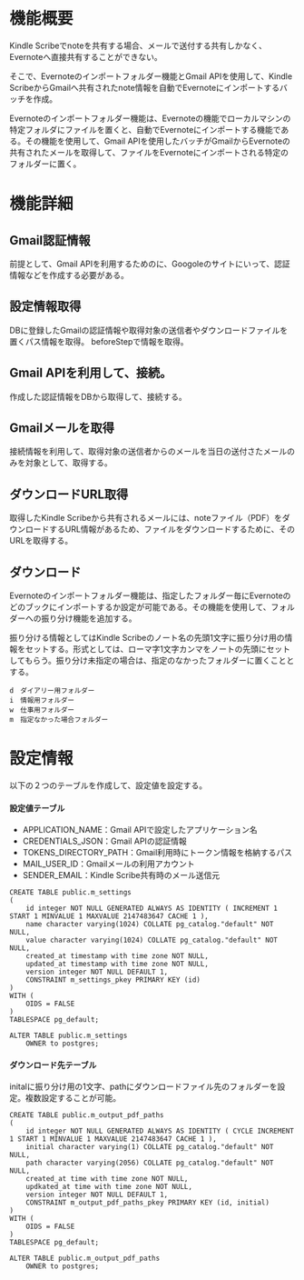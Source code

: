 # 機能概要
Kindle Scribeでnoteを共有する場合、メールで送付する共有しかなく、
Evernoteへ直接共有することができない。

そこで、Evernoteのインポートフォルダー機能とGmail APIを使用して、Kindle ScribeからGmailへ共有されたnote情報を自動でEvernoteにインポートするバッチを作成。

Evernoteのインポートフォルダー機能は、Evernoteの機能でローカルマシンの特定フォルダにファイルを置くと、自動でEvernoteにインポートする機能である。その機能を使用して、Gmail APIを使用したバッチがGmailからEvernoteの共有されたメールを取得して、ファイルをEvernoteにインポートされる特定のフォルダーに置く。

# 機能詳細
## Gmail認証情報
前提として、Gmail APIを利用するためのに、Googoleのサイトにいって、認証情報などを作成する必要がある。

## 設定情報取得
DBに登録したGmailの認証情報や取得対象の送信者やダウンロードファイルを置くパス情報を取得。
beforeStepで情報を取得。

## Gmail APIを利用して、接続。
作成した認証情報をDBから取得して、接続する。

## Gmailメールを取得
接続情報を利用して、取得対象の送信者からのメールを当日の送付さたメールのみを対象として、取得する。

## ダウンロードURL取得
取得したKindle Scribeから共有されるメールには、noteファイル（PDF）をダウンロードするURL情報があるため、ファイルをダウンロードするために、そのURLを取得する。

## ダウンロード
Evernoteのインポートフォルダー機能は、指定したフォルダー毎にEvernoteのどのブックにインポートするか設定が可能である。その機能を使用して、フォルダーへの振り分け機能を追加する。  
  
振り分ける情報としてはKindle Scribeのノート名の先頭1文字に振り分け用の情報をセットする。形式としては、ローマ字1文字カンマをノートの先頭にセットしてもらう。振り分け未指定の場合は、指定のなかったフォルダーに置くこととする。

```
d　ダイアリー用フォルダー
i　情報用フォルダー
w　仕事用フォルダー
m　指定なかった場合フォルダー
```

# 設定情報
以下の２つのテーブルを作成して、設定値を設定する。


#### 設定値テーブル
- APPLICATION_NAME：Gmail APIで設定したアプリケーション名
- CREDENTIALS_JSON：Gmail APIの認証情報 
- TOKENS_DIRECTORY_PATH：Gmail利用時にトークン情報を格納するパス
- MAIL_USER_ID：Gmailメールの利用アカウント
- SENDER_EMAIL：Kindle Scribe共有時のメール送信元
```
CREATE TABLE public.m_settings
(
    id integer NOT NULL GENERATED ALWAYS AS IDENTITY ( INCREMENT 1 START 1 MINVALUE 1 MAXVALUE 2147483647 CACHE 1 ),
    name character varying(1024) COLLATE pg_catalog."default" NOT NULL,
    value character varying(1024) COLLATE pg_catalog."default" NOT NULL,
    created_at timestamp with time zone NOT NULL,
    updated_at timestamp with time zone NOT NULL,
    version integer NOT NULL DEFAULT 1,
    CONSTRAINT m_settings_pkey PRIMARY KEY (id)
)
WITH (
    OIDS = FALSE
)
TABLESPACE pg_default;

ALTER TABLE public.m_settings
    OWNER to postgres;
```

#### ダウンロード先テーブル
initalに振り分け用の1文字、pathにダウンロードファイル先のフォルダーを設定。複数設定することが可能。

```
CREATE TABLE public.m_output_pdf_paths
(
    id integer NOT NULL GENERATED ALWAYS AS IDENTITY ( CYCLE INCREMENT 1 START 1 MINVALUE 1 MAXVALUE 2147483647 CACHE 1 ),
    initial character varying(1) COLLATE pg_catalog."default" NOT NULL,
    path character varying(2056) COLLATE pg_catalog."default" NOT NULL,
    created_at time with time zone NOT NULL,
    updkated_at time with time zone NOT NULL,
    version integer NOT NULL DEFAULT 1,
    CONSTRAINT m_output_pdf_paths_pkey PRIMARY KEY (id, initial)
)
WITH (
    OIDS = FALSE
)
TABLESPACE pg_default;

ALTER TABLE public.m_output_pdf_paths
    OWNER to postgres;
```